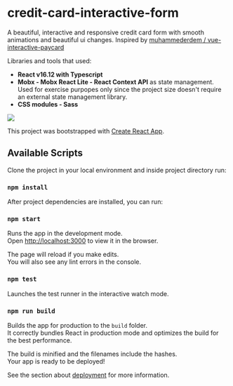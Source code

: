 # credit-card-interactive-form 

A beautiful, interactive and responsive credit card form with smooth animations and beautiful ui changes.
Inspired by [muhammederdem / vue-interactive-paycard](https://github.com/muhammederdem/vue-interactive-paycard)

Libraries and tools that used:

* **React v16.12 with Typescript**
* **Mobx - Mobx React Lite - React Context API** as state management. Used for exercise purpopes only since the project size doesn't require an external state management library.
* **CSS modules - Sass**

![](card.gif)

This project was bootstrapped with [Create React App](https://github.com/facebook/create-react-app).

## Available Scripts

Clone the project in your local environment and inside project directory run:

### `npm install`

After project dependencies are installed, you can run:

### `npm start`

Runs the app in the development mode.<br />
Open [http://localhost:3000](http://localhost:3000) to view it in the browser.

The page will reload if you make edits.<br />
You will also see any lint errors in the console.

### `npm test`

Launches the test runner in the interactive watch mode.<br />

### `npm run build`

Builds the app for production to the `build` folder.<br />
It correctly bundles React in production mode and optimizes the build for the best performance.

The build is minified and the filenames include the hashes.<br />
Your app is ready to be deployed!

See the section about [deployment](https://facebook.github.io/create-react-app/docs/deployment) for more information.

